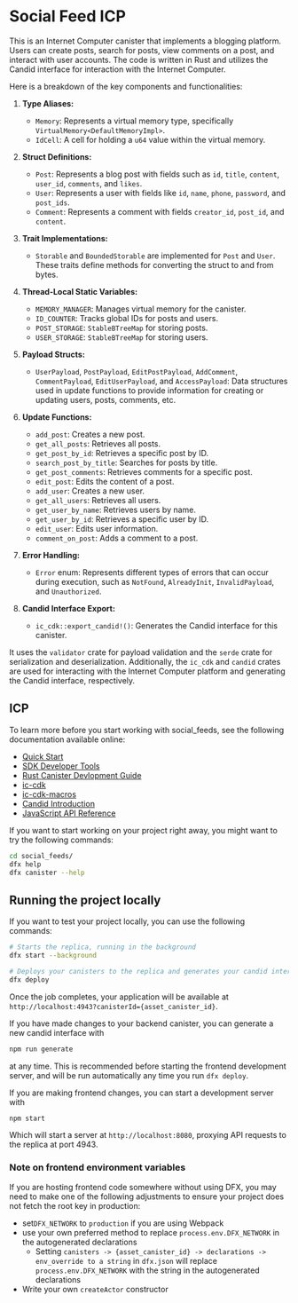 # Social Feed ICP

This is an Internet Computer canister that implements a blogging platform. Users can create posts, search for posts, view comments on a post, and interact with user accounts. The code is written in Rust and utilizes the Candid interface for interaction with the Internet Computer.

Here is a breakdown of the key components and functionalities:

1. **Type Aliases:**
   - `Memory`: Represents a virtual memory type, specifically `VirtualMemory<DefaultMemoryImpl>`.
   - `IdCell`: A cell for holding a `u64` value within the virtual memory.

2. **Struct Definitions:**
   - `Post`: Represents a blog post with fields such as `id`, `title`, `content`, `user_id`, `comments`, and `likes`.
   - `User`: Represents a user with fields like `id`, `name`, `phone`, `password`, and `post_ids`.
   - `Comment`: Represents a comment with fields `creator_id`, `post_id`, and `content`.

3. **Trait Implementations:**
   - `Storable` and `BoundedStorable` are implemented for `Post` and `User`. These traits define methods for converting the struct to and from bytes.

4. **Thread-Local Static Variables:**
   - `MEMORY_MANAGER`: Manages virtual memory for the canister.
   - `ID_COUNTER`: Tracks global IDs for posts and users.
   - `POST_STORAGE`: `StableBTreeMap` for storing posts.
   - `USER_STORAGE`: `StableBTreeMap` for storing users.

5. **Payload Structs:**
   - `UserPayload`, `PostPayload`, `EditPostPayload`, `AddComment`, `CommentPayload`, `EditUserPayload`, and `AccessPayload`: Data structures used in update functions to provide information for creating or updating users, posts, comments, etc.

6. **Update Functions:**
   - `add_post`: Creates a new post.
   - `get_all_posts`: Retrieves all posts.
   - `get_post_by_id`: Retrieves a specific post by ID.
   - `search_post_by_title`: Searches for posts by title.
   - `get_post_comments`: Retrieves comments for a specific post.
   - `edit_post`: Edits the content of a post.
   - `add_user`: Creates a new user.
   - `get_all_users`: Retrieves all users.
   - `get_user_by_name`: Retrieves users by name.
   - `get_user_by_id`: Retrieves a specific user by ID.
   - `edit_user`: Edits user information.
   - `comment_on_post`: Adds a comment to a post.

7. **Error Handling:**
   - `Error` enum: Represents different types of errors that can occur during execution, such as `NotFound`, `AlreadyInit`, `InvalidPayload`, and `Unauthorized`.

8. **Candid Interface Export:**
   - `ic_cdk::export_candid!()`: Generates the Candid interface for this canister.

It uses the `validator` crate for payload validation and the `serde` crate for serialization and deserialization. Additionally, the `ic_cdk` and `candid` crates are used for interacting with the Internet Computer platform and generating the Candid interface, respectively.

## ICP

To learn more before you start working with social_feeds, see the following documentation available online:

- [Quick Start](https://internetcomputer.org/docs/quickstart/quickstart-intro)
- [SDK Developer Tools](https://internetcomputer.org/docs/developers-guide/sdk-guide)
- [Rust Canister Devlopment Guide](https://internetcomputer.org/docs/rust-guide/rust-intro)
- [ic-cdk](https://docs.rs/ic-cdk)
- [ic-cdk-macros](https://docs.rs/ic-cdk-macros)
- [Candid Introduction](https://internetcomputer.org/docs/candid-guide/candid-intro)
- [JavaScript API Reference](https://erxue-5aaaa-aaaab-qaagq-cai.raw.icp0.io)

If you want to start working on your project right away, you might want to try the following commands:

```bash
cd social_feeds/
dfx help
dfx canister --help
```

## Running the project locally

If you want to test your project locally, you can use the following commands:

```bash
# Starts the replica, running in the background
dfx start --background

# Deploys your canisters to the replica and generates your candid interface
dfx deploy
```

Once the job completes, your application will be available at `http://localhost:4943?canisterId={asset_canister_id}`.

If you have made changes to your backend canister, you can generate a new candid interface with

```bash
npm run generate
```

at any time. This is recommended before starting the frontend development server, and will be run automatically any time you run `dfx deploy`.

If you are making frontend changes, you can start a development server with

```bash
npm start
```

Which will start a server at `http://localhost:8080`, proxying API requests to the replica at port 4943.

### Note on frontend environment variables

If you are hosting frontend code somewhere without using DFX, you may need to make one of the following adjustments to ensure your project does not fetch the root key in production:

- set`DFX_NETWORK` to `production` if you are using Webpack
- use your own preferred method to replace `process.env.DFX_NETWORK` in the autogenerated declarations
  - Setting `canisters -> {asset_canister_id} -> declarations -> env_override to a string` in `dfx.json` will replace `process.env.DFX_NETWORK` with the string in the autogenerated declarations
- Write your own `createActor` constructor
